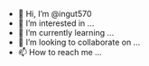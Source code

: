 - 👋 Hi, I’m @ingut570
- 👀 I’m interested in ...
- 🌱 I’m currently learning ...
- 💞️ I’m looking to collaborate on ...
- 📫 How to reach me ...

<!---
ingut570/ingut570 is a ✨ special ✨ repository because its `README.md` (this file) appears on your GitHub profile.
You can click the Preview link to take a look at your changes.
--->
